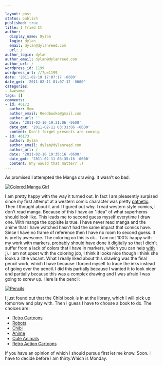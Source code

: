 ```yaml
---

layout: post
status: publish
published: true
title: I Tried It
author:
  display_name: Dylan
  login: dylan
  email: dylan@dylanreed.com
  url: /
author_login: dylan
author_email: dylan@dylanreed.com
author_url: /
wordpress_id: 1199
wordpress_url: //?p=1199
date: '2011-02-10 17:07:17 -0600'
date_gmt: '2011-02-11 01:07:17 -0600'
categories:
- Awesome
tags: []
comments:
- id: 46172
  author: Mom
  author_email: Reedbooks@gmail.com
  author_url: ''
  date: '2011-02-10 19:31:06 -0600'
  date_gmt: '2011-02-11 03:31:06 -0600'
  content: Don't forget presents are coming.
- id: 46173
  author: Dylan
  author_email: dylan@dylanreed.com
  author_url: /
  date: '2011-02-10 19:35:16 -0600'
  date_gmt: '2011-02-11 03:35:16 -0600'
  content: Why would that matter? ;)
---
```


As promised I attempted the Manga drawing. It wasn't so bad.

[![][1]][2]

   [1]: http://fancycadaver.com//media/2011/02/mangagirl-3.jpg (Colored Manga Girl)
   [2]: http://fancycadaver.com/2011/02/10/manga-girl/

  
I am pretty happy with the way it turned out. In fact I am pleasently surpised since my first attempt at a western comic character was pretty [pathetic][3]. Then I thought about it and I figured out why. I read western style comics, I don't read manga. Because of this I have an "idea" of what superheros should look like. This leads me to second guess myself everytime I draw one. With manga the oppisite is true. I have never read manga and the anime that I have watched hasn't had the same impact that comics have. Since I have no frame of reference then I have no room to second guess. It is pretty awesome. The coloring on this is ok... I am not 100% happy with my work with markers, probably should have done it digitally so that I didn't suffer from a lack of colors that I have in markers, which you can help [with][4] ;).  I am not upset with the coloring job, I think it looks nice though I think she looks a little vacant. What I really liked about this drawing was the final pencil work, which I have because I forced myself to trace the inks instead of going over the pencil. I did this partially because I wanted it to look nicer and partially because this was a complex drawing and I was afraid I was going to screw up. Here is the pencil:

   [3]: http://farm5.static.flickr.com/4129/5202013058_028da18b40_o.jpg
   [4]: http://www.dickblick.com/lists/wishlist/3D7SKCUGDOZQY/publicview/

[![][5]][6]

   [5]: http://farm6.static.flickr.com/5213/5434941628_1eacae3e04.jpg (Pencils)
   [6]: http://farm6.static.flickr.com/5213/5434941628_1eacae3e04.jpg

I just found out that the Chibi book is in at the library, which I will pick up tomorrow and play with. Then I guess I have to choose a book to do. The choices are:

  * [Retro Cartoons][7]
  * [Robots][8]
  * [Chibi][9]
  * [Anime][10]
  * [Cute Animals][11]
  * [Retro Action Cartoons][12]
  


   [7]: http://www.flickr.com/photos/dylansarah/5413454361/sizes/o/in/photostream/
   [8]: http://www.flickr.com/photos/dylansarah/5433667824/sizes/o/in/photostream/
   [9]: http://www.flickr.com/photos/dylansarah/5413438219/sizes/o/in/photostream/
   [10]: http://www.flickr.com/photos/dylansarah/5433901534/
   [11]: http://www.flickr.com/photos/dylansarah/5433664538/sizes/o/in/photostream/
   [12]: http://www.flickr.com/photos/dylansarah/5416283057/sizes/o/in/photostream/

  
If you have an opinion of which I should pursue first let me know. Soon. I have to decide before I am thirty.Which is Monday.

